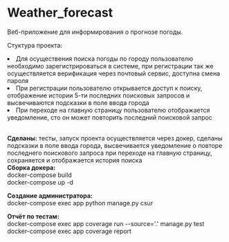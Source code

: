 # Weather_forecast
Веб-приложение для информирования о прогнозе погоды.

Стуктура проекта:
<li>Для осуществения поиска погоды по городу пользователю необходимо зарегистрироваться в системе,
при регистрации так же осуществляется верификация через почтовый сервис, доступна смена пароля<br>
<li>При регистрации пользователю открывается доступ к поиску, отображение истории 5-ти последних поисковых запросов
и высвечиваются подсказки в поле ввода города<br>
<li>При переходе на главную страницу пользователю отображается уведомление, сто он может повторить последний поисковой запрос<br>

<br><strong>Сделаны:</strong> тесты, запуск проекта осуществляется через докер, сделаны подсказки в поле ввода города, 
высвечивается уведомление о повторе последнего поискового запроса при переходе на главную страницу, 
сохраняется и отображается история поиска
<br>
<strong>Сборка докера:</strong><br>
docker-compose build<br>
docker-compose up -d

<strong>Создание администратора:</strong><br>
docker-compose exec app python manage.py csur

<strong>Отчёт по тестам:</strong><br>
docker-compose exec app coverage run --source='.' manage.py test<br>
docker-compose exec app coverage report
